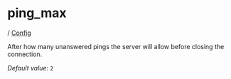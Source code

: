 # ping_max

/ [Config](../index.md) 

After how many unanswered pings the server will allow before closing
the connection.

*Default value*: `2`
